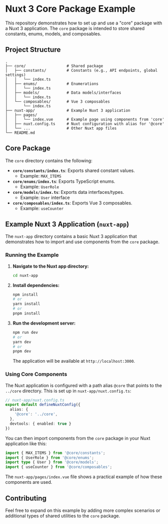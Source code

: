 # Nuxt 3 Core Package Example

This repository demonstrates how to set up and use a "core" package with a Nuxt 3 application. The `core` package is intended to store shared constants, enums, models, and composables.

## Project Structure

```
.
├── core/                  # Shared package
│   ├── constants/         # Constants (e.g., API endpoints, global settings)
│   │   └── index.ts
│   ├── enums/             # Enumerations
│   │   └── index.ts
│   ├── models/            # Data models/interfaces
│   │   └── index.ts
│   └── composables/       # Vue 3 composables
│       └── index.ts
├── nuxt-app/              # Example Nuxt 3 application
│   ├── pages/
│   │   └── index.vue      # Example page using components from 'core'
│   ├── nuxt.config.ts     # Nuxt configuration with alias for '@core'
│   └── ...                # Other Nuxt app files
└── README.md
```

## Core Package

The `core` directory contains the following:

*   **`core/constants/index.ts`**: Exports shared constant values.
    *   Example: `MAX_ITEMS`
*   **`core/enums/index.ts`**: Exports TypeScript enums.
    *   Example: `UserRole`
*   **`core/models/index.ts`**: Exports data interfaces/types.
    *   Example: `User` interface
*   **`core/composables/index.ts`**: Exports Vue 3 composables.
    *   Example: `useCounter`

## Example Nuxt 3 Application (`nuxt-app`)

The `nuxt-app` directory contains a basic Nuxt 3 application that demonstrates how to import and use components from the `core` package.

### Running the Example

1.  **Navigate to the Nuxt app directory:**
    ```bash
    cd nuxt-app
    ```
2.  **Install dependencies:**
    ```bash
    npm install
    # or
    yarn install
    # or
    pnpm install
    ```
3.  **Run the development server:**
    ```bash
    npm run dev
    # or
    yarn dev
    # or
    pnpm dev
    ```
    The application will be available at `http://localhost:3000`.

### Using Core Components

The Nuxt application is configured with a path alias `@core` that points to the `../core` directory. This is set up in `nuxt-app/nuxt.config.ts`:

```typescript
// nuxt-app/nuxt.config.ts
export default defineNuxtConfig({
  alias: {
    '@core': '../core',
  },
  devtools: { enabled: true }
})
```

You can then import components from the `core` package in your Nuxt application like this:

```typescript
import { MAX_ITEMS } from '@core/constants';
import { UserRole } from '@core/enums';
import type { User } from '@core/models';
import { useCounter } from '@core/composables';
```

The `nuxt-app/pages/index.vue` file shows a practical example of how these components are used.

## Contributing

Feel free to expand on this example by adding more complex scenarios or additional types of shared utilities to the `core` package.

